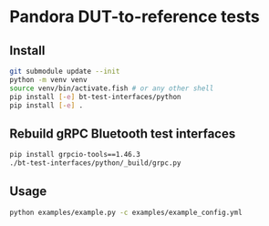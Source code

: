 # Pandora DUT-to-reference tests

## Install

```bash
git submodule update --init
python -m venv venv
source venv/bin/activate.fish # or any other shell
pip install [-e] bt-test-interfaces/python
pip install [-e] .
```

## Rebuild gRPC Bluetooth test interfaces

```bash
pip install grpcio-tools==1.46.3
./bt-test-interfaces/python/_build/grpc.py
```

## Usage

```bash
python examples/example.py -c examples/example_config.yml
```
